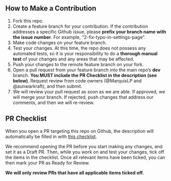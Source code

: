 ## How to Make a Contribution

1. Fork this repo.
2. Create a feature branch for your contribution. If the contribution addresses a specific Github issue, please **prefix your branch name with the issue number**. For example, “2-fix-typo-in-settings-page”.
3. Make code changes on your feature branch.
4. Test your changes. At this time, the repo does not possess any automated tests, so it is your responsibility to do a **thorough manual test** of your changes and any areas that may be affected.
5. Push your changes to the remote feature branch on your fork.
6. Open a pull request from your feature branch into the main repo’s **dev** branch. **You MUST include the PR Checklist in the description (see below)**. Request review from code owners (@MarquisLP and @aunwarkraft), and then submit.
7. We will review your pull request as soon as we are able. If approved, we will merge your branch. If rejected, push changes that address our comments, and then we will re-review.



## PR Checklist

When you open a PR targeting this repo on Github, the description will automatically be filled in with [this checklist](../pull_request_template.md).

We recommend opening the PR before you start making any changes, and set it as a Draft PR. Then, while you work on and test your changes, tick off the items in the checklist. Once all relevant items have been ticked, you can then mark your PR as Ready for Review.

**We will only review PRs that have all applicable items ticked off.**

